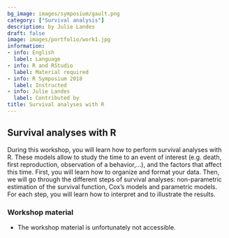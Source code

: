 ```yaml
---
bg_image: images/symposium/gault.png
category: ["Survival analysis"]
description: by Julie Landes
draft: false
image: images/portfolio/work1.jpg
information:
- info: English
  label: Language
- info: R and RStudio
  label: Material required
- info: R Symposium 2018
  label: Instructed
- info: Julie Landes
  label: Contributed by
title: Survival analyses with R
---
```


## Survival analyses with R

During this workshop, you will learn how to perform survival analyses with R. These models allow to study the time to an event of interest (e.g. death, first reproduction, observation of a behavior,…), and the factors that affect this time. First, you will learn how to organize and format your data. Then, we will go through the different steps of survival analyses: non-parametric estimation of the survival function, Cox’s models and parametric models. For each step, you will learn how to interpret and to illustrate the results.

### Workshop material

- The workshop material is unfortunately not accessible.